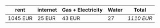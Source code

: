 | rent     | internet | Gas + Electricity | Water | Total      |
| -------- | -------- | ----------------- | ----- | ---------- |
| 1045 EUR | 25 EUR   | 43 EUR            | 27    | *1110 EUR* |
